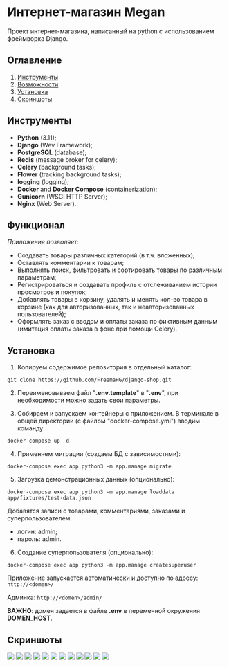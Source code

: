 # Интернет-магазин Megan
Проект интернет-магазина, написанный на python с использованием фреймворка Django.

## Оглавление
1. [Инструменты](#Инструменты)
2. [Возможности](#Функционал)
3. [Установка](#Установка)
4. [Скриншоты](#Скриншоты)

## Инструменты
* **Python** (3.11);
* **Django** (Wev Framework);
* **PostgreSQL** (database);
* **Redis** (message broker for celery);
* **Celery** (background tasks);
* **Flower** (tracking background tasks);
* **logging** (logging);
* **Docker** and **Docker Compose** (containerization);
* **Gunicorn** (WSGI HTTP Server);
* **Nginx** (Web Server).

## Функционал
*Приложение позволяет*:
- Создавать товары различных категорий (в т.ч. вложенных);
- Оставлять комментарии к товарам;
- Выполнять поиск, фильтровать и сортировать товары по различным параметрам;
- Регистрироваться и создавать профиль с отслеживанием истории просмотров и покупок;
- Добавлять товары в корзину, удалять и менять кол-во товара в корзине 
(как для авторизованных, так и неавторизованных пользователей);
- Оформлять заказ с вводом и оплаты заказа по фиктивным данным (имитация оплаты заказа в фоне при помощи Celery).

## Установка

1. Копируем содержимое репозитория в отдельный каталог:
```
git clone https://github.com/FreemaHG/django-shop.git
```
2. Переименовываем файл "**.env.template**" в "**.env**", при необходимости можно задать свои параметры.

3. Собираем и запускаем контейнеры с приложением. В терминале в общей директории (с файлом "docker-compose.yml") 
вводим команду:
```
docker-compose up -d
```

4. Применяем миграции (создаем БД с зависимостями):
```
docker-compose exec app python3 -m app.manage migrate
```

5. Загрузка демонстрационных данных (опционально):
```
docker-compose exec app python3 -m app.manage loaddata app/fixtures/test-data.json
```

Добавятся записи с товарами, комментариями, заказами и суперпользователем:
  - логин: admin; 
  - пароль: admin.

6. Создание суперпользователя (опционально):
```
docker-compose exec app python3 -m app.manage createsuperuser
```
Приложение запускается автоматически и доступно по адресу: `http://<domen>/`

Админка: `http://<domen>/admin/`

**ВАЖНО**: домен задается в файле **.env** в переменной окружения **DOMEN_HOST**.

## Скриншоты
![](/screen/2023-06-25_14-54-43.jpg)
![](/screen/2023-06-25_14-57-10.jpg)
![](/screen/2023-06-25_14-58-25.jpg)
![](/screen/2023-06-25_14-59-44.jpg)
![](/screen/2023-06-25_15-00-24.jpg)
![](/screen/2023-06-25_15-01-24.jpg)
![](/screen/2023-06-25_15-05-02.jpg)
![](/screen/2023-06-25_15-05-29.jpg)
![](/screen/2023-06-25_15-07-08.jpg)
![](/screen/2023-06-25_15-07-33.jpg)
![](/screen/2023-06-25_15-08-04.jpg)
![](/screen/2023-06-25_15-08-32.jpg)
